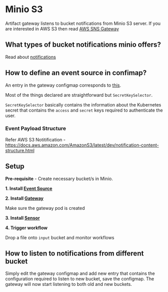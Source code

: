 # Minio S3

Artifact gateway listens to bucket notifications from Minio S3 server. If you are interested in AWS S3 then 
read [AWS SNS Gateway](../../community/aws-sns/README.md) 

## What types of bucket notifications minio offers?
Read about [notifications](https://docs.minio.io/docs/minio-bucket-notification-guide.html)

## How to define an event source in confimap?
An entry in the gateway configmap corresponds to [this](https://github.com/argoproj/argo-events/blob/a913dafbf000eb05401ef2c847b29152af82977f/pkg/apis/common/s3.go#L26-L33).

Most of the things declared are straightforward but `SecretKeySelector`. 

`SecretKeySelector` basically contains the information about the Kubernetes secret that 
contains the `access` and `secret` keys required to authenticate the user.

### Event Payload Structure
Refer AWS S3 Notitification - https://docs.aws.amazon.com/AmazonS3/latest/dev/notification-content-structure.html

## Setup

**Pre-requisite** - Create necessary bucket/s in Minio.

**1. Install [Event Source](../../examples/event-sources/artifact.yaml)**

**2. Install [Gateway](../../examples/gateways/artifact.yaml)**

Make sure the gateway pod is created
   
**3. Install [Sensor](../../examples/sensors/artifact.yaml)**

**4. Trigger workflow**

Drop a file onto `input` bucket and monitor workflows

## How to listen to notifications from different bucket
Simply edit the gateway configmap and add new entry that contains the configuration required to listen to new bucket, save
the configmap. The gateway will now start listening to both old and new buckets. 
